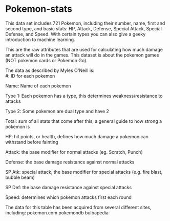 # Pokemon-stats
This data set includes 721 Pokemon, including their number, name, first and second type, and basic stats: HP, Attack, Defense, Special Attack, Special Defense, and Speed. With certain types you can also give a geeky introduction to machine learning.  

This are the raw attributes that are used for calculating how much damage an attack will do in the games. This dataset is about the pokemon games (NOT pokemon cards or Pokemon Go).  

The data as described by Myles O'Neill is:  
#: ID for each pokemon 

Name: Name of each pokemon 

Type 1: Each pokemon has a type, this determines weakness/resistance to attacks 

Type 2: Some pokemon are dual type and have 2 

Total: sum of all stats that come after this, a general guide to how strong a pokemon is 

HP: hit points, or health, defines how much damage a pokemon can withstand before fainting 

Attack: the base modifier for normal attacks (eg. Scratch, Punch) 

Defense: the base damage resistance against normal attacks 

SP Atk: special attack, the base modifier for special attacks (e.g. fire blast, bubble beam) 

SP Def: the base damage resistance against special attacks 

Speed: determines which pokemon attacks first each round 

The data for this table has been acquired from several different sites, including:  pokemon.com pokemondb bulbapedia
